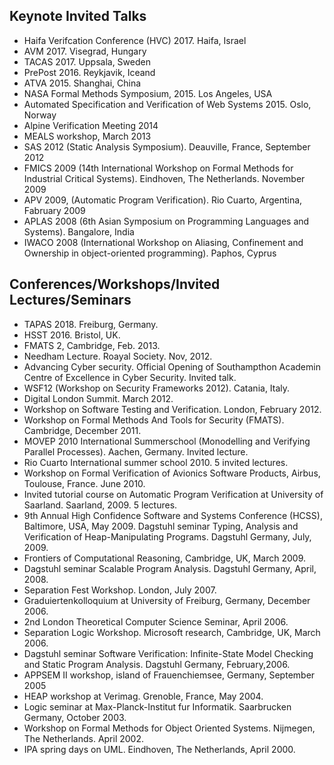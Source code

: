 ## Keynote Invited Talks
* Haifa Verifcation Conference (HVC) 2017. Haifa, Israel
* AVM 2017. Visegrad, Hungary
* TACAS 2017. Uppsala, Sweden 
* PrePost 2016. Reykjavik, Iceand 
* ATVA 2015. Shanghai, China
* NASA Formal Methods Symposium, 2015. Los Angeles, USA
* Automated Specification and Verification of Web Systems 2015. Oslo, Norway
* Alpine Verification Meeting 2014
* MEALS workshop, March 2013
* SAS 2012 (Static Analysis Symposium). Deauville, France, September 2012
* FMICS 2009 (14th International Workshop on Formal Methods for Industrial Critical
Systems). Eindhoven, The Netherlands. November 2009
* APV 2009, (Automatic Program Verification). Rio Cuarto, Argentina, Fabruary 2009
* APLAS 2008 (6th Asian Symposium on Programming Languages and Systems). Bangalore, India
* IWACO 2008 (International Workshop on Aliasing, Confinement and Ownership in
object-oriented programming). Paphos, Cyprus



## Conferences/Workshops/Invited Lectures/Seminars
* TAPAS 2018. Freiburg, Germany.
* HSST 2016. Bristol, UK.
* FMATS 2, Cambridge, Feb. 2013.
* Needham Lecture. Roayal Society. Nov, 2012.
* Advancing Cyber security. Official Opening of Southampthon Academin Centre of Excellence in Cyber Security. Invited talk.
* WSF12 (Workshop on Security Frameworks 2012). Catania, Italy.
* Digital London Summit. March 2012.
* Workshop on Software Testing and Verification. London, February 2012.
* Workshop on Formal Methods And Tools for Security (FMATS). Cambridge, December 2011.
* MOVEP 2010 International Summerschool (Monodelling and Verifying Parallel Processes). Aachen, Germany. Invited lecture.
* Rio Cuarto International summer school 2010. 5 invited lectures.
* Workshop on Formal Verification of Avionics Software Products, Airbus, Toulouse,
France. June 2010.
* Invited tutorial course on Automatic Program Verification at University of Saarland.
Saarland, 2009. 5 lectures.
* 9th Annual High Confidence Software and Systems Conference (HCSS), Baltimore, USA, May 2009.
Dagstuhl seminar Typing, Analysis and Verification of Heap-Manipulating Programs. Dagstuhl Germany, July, 2009.
* Frontiers of Computational Reasoning, Cambridge, UK, March 2009.
* Dagstuhl seminar Scalable Program Analysis. Dagstuhl Germany, April, 2008.
* Separation Fest Workshop. London, July 2007.
* Graduiertenkolloquium at University of Freiburg, Germany, December 2006.
* 2nd London Theoretical Computer Science Seminar, April 2006.
* Separation Logic Workshop. Microsoft research, Cambridge, UK, March 2006.
* Dagstuhl seminar Software Verification: Infinite-State Model Checking and Static Program Analysis. Dagstuhl Germany, February,2006.
* APPSEM II workshop, island of Frauenchiemsee, Germany, September 2005
* HEAP workshop at Verimag. Grenoble, France, May 2004.
* Logic seminar at Max-Planck-Institut fur Informatik. Saarbrucken Germany, October 2003.
* Workshop on Formal Methods for Object Oriented Systems. Nijmegen, The Netherlands. April 2002.
* IPA spring days on UML. Eindhoven, The Netherlands, April 2000.
